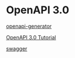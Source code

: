 # OpenAPI 3.0
[openapi-generator](https://github.com/OpenAPITools/openapi-generator)

[OpenAPI 3.0 Tutorial](https://support.smartbear.com/swaggerhub/docs/tutorials/openapi-3-tutorial.html)


[swagger](https://swagger.io/specification/)






